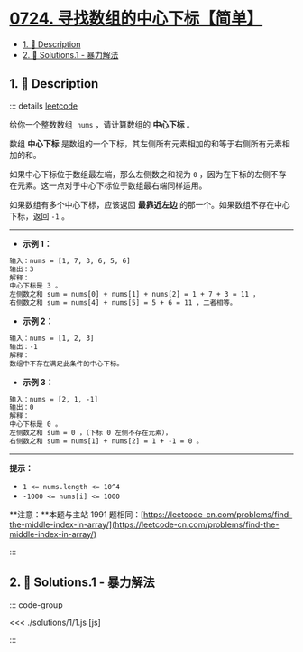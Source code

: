 # [0724. 寻找数组的中心下标【简单】](https://github.com/tnotesjs/TNotes.leetcode/tree/main/notes/0724.%20%E5%AF%BB%E6%89%BE%E6%95%B0%E7%BB%84%E7%9A%84%E4%B8%AD%E5%BF%83%E4%B8%8B%E6%A0%87%E3%80%90%E7%AE%80%E5%8D%95%E3%80%91)

<!-- region:toc -->

- [1. 📝 Description](#1--description)
- [2. 🎯 Solutions.1 - 暴力解法](#2--solutions1---暴力解法)

<!-- endregion:toc -->

## 1. 📝 Description

::: details [leetcode](https://leetcode.cn/problems/find-pivot-index/)

给你一个整数数组  `nums` ，请计算数组的 **中心下标** 。

数组 **中心下标** 是数组的一个下标，其左侧所有元素相加的和等于右侧所有元素相加的和。

如果中心下标位于数组最左端，那么左侧数之和视为 `0` ，因为在下标的左侧不存在元素。这一点对于中心下标位于数组最右端同样适用。

如果数组有多个中心下标，应该返回 **最靠近左边** 的那一个。如果数组不存在中心下标，返回 `-1` 。

---

- **示例 1：**

```txt
输入：nums = [1, 7, 3, 6, 5, 6]
输出：3
解释：
中心下标是 3 。
左侧数之和 sum = nums[0] + nums[1] + nums[2] = 1 + 7 + 3 = 11 ，
右侧数之和 sum = nums[4] + nums[5] = 5 + 6 = 11 ，二者相等。
```

- **示例 2：**

```txt
输入：nums = [1, 2, 3]
输出：-1
解释：
数组中不存在满足此条件的中心下标。
```

- **示例 3：**

```txt
输入：nums = [2, 1, -1]
输出：0
解释：
中心下标是 0 。
左侧数之和 sum = 0 ，（下标 0 左侧不存在元素），
右侧数之和 sum = nums[1] + nums[2] = 1 + -1 = 0 。
```

---

**提示：**

- `1 <= nums.length <= 10^4`
- `-1000 <= nums[i] <= 1000`

**注意：**本题与主站 1991 题相同：[https://leetcode-cn.com/problems/find-the-middle-index-in-array/](https://leetcode-cn.com/problems/find-the-middle-index-in-array/)

:::

## 2. 🎯 Solutions.1 - 暴力解法

::: code-group

<<< ./solutions/1/1.js [js]

:::
